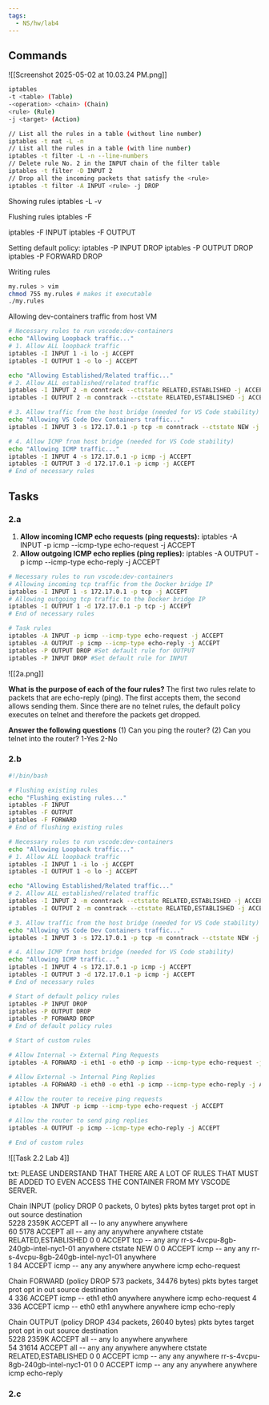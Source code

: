 ```yaml
---
tags:
  - NS/hw/lab4
---
```

## Commands

![[Screenshot 2025-05-02 at 10.03.24 PM.png]]

```bash
iptables 
-t <table> (Table)
-<operation> <chain> (Chain)
<rule> (Rule)
-j <target> (Action)
```

```bash
// List all the rules in a table (without line number)
iptables -t nat -L -n
// List all the rules in a table (with line number)
iptables -t filter -L -n --line-numbers
// Delete rule No. 2 in the INPUT chain of the filter table
iptables -t filter -D INPUT 2
// Drop all the incoming packets that satisfy the <rule>
iptables -t filter -A INPUT <rule> -j DROP
```

Showing rules
iptables -L -v

Flushing rules
iptables -F

iptables -F INPUT
iptables -F OUTPUT

Setting default policy:
iptables -P INPUT DROP
iptables -P OUTPUT DROP
iptables -P FORWARD DROP

Writing rules

``` bash
my.rules > vim
chmod 755 my.rules # makes it executable
./my.rules
```

Allowing dev-containers traffic from host VM
```bash
# Necessary rules to run vscode:dev-containers 
echo "Allowing Loopback traffic..."
# 1. Allow ALL loopback traffic 
iptables -I INPUT 1 -i lo -j ACCEPT
iptables -I OUTPUT 1 -o lo -j ACCEPT

echo "Allowing Established/Related traffic..."
# 2. Allow ALL established/related traffic
iptables -I INPUT 2 -m conntrack --ctstate RELATED,ESTABLISHED -j ACCEPT
iptables -I OUTPUT 2 -m conntrack --ctstate RELATED,ESTABLISHED -j ACCEPT

# 3. Allow traffic from the host bridge (needed for VS Code stability)
echo "Allowing VS Code Dev Containers traffic..."
iptables -I INPUT 3 -s 172.17.0.1 -p tcp -m conntrack --ctstate NEW -j ACCEPT

# 4. Allow ICMP from host bridge (needed for VS Code stability)
echo "Allowing ICMP traffic..."
iptables -I INPUT 4 -s 172.17.0.1 -p icmp -j ACCEPT
iptables -I OUTPUT 3 -d 172.17.0.1 -p icmp -j ACCEPT
# End of necessary rules
```

## Tasks
### 2.a
1. **Allow incoming ICMP echo requests (ping requests):**
iptables -A INPUT -p icmp --icmp-type echo-request -j ACCEPT
 2. **Allow outgoing ICMP echo replies (ping replies):**
iptables -A OUTPUT -p icmp --icmp-type echo-reply -j ACCEPT


```bash
# Necessary rules to run vscode:dev-containers 
# Allowing incoming tcp traffic from the Docker bridge IP
iptables -I INPUT 1 -s 172.17.0.1 -p tcp -j ACCEPT
# Allowing outgoing tcp traffic to the Docker bridge IP 
iptables -I OUTPUT 1 -d 172.17.0.1 -p tcp -j ACCEPT
# End of necessary rules

# Task rules
iptables -A INPUT -p icmp --icmp-type echo-request -j ACCEPT
iptables -A OUTPUT -p icmp --icmp-type echo-reply -j ACCEPT
iptables -P OUTPUT DROP #Set default rule for OUTPUT
iptables -P INPUT DROP #Set default rule for INPUT
```

![[2a.png]]

**What is the purpose of each of the four rules?**
The first two rules relate to packets that are echo-reply (ping). The first accepts them, the second allows sending them.
Since there are no telnet rules, the default policy executes on telnet and therefore the packets get dropped.

**Answer the following questions** 
(1) Can you ping the router?
(2) Can you telnet into the router?
1-Yes
2-No
### 2.b
```bash
#!/bin/bash

# Flushing existing rules
echo "Flushing existing rules..."
iptables -F INPUT
iptables -F OUTPUT
iptables -F FORWARD
# End of flushing existing rules

# Necessary rules to run vscode:dev-containers 
echo "Allowing Loopback traffic..."
# 1. Allow ALL loopback traffic 
iptables -I INPUT 1 -i lo -j ACCEPT
iptables -I OUTPUT 1 -o lo -j ACCEPT

echo "Allowing Established/Related traffic..."
# 2. Allow ALL established/related traffic
iptables -I INPUT 2 -m conntrack --ctstate RELATED,ESTABLISHED -j ACCEPT
iptables -I OUTPUT 2 -m conntrack --ctstate RELATED,ESTABLISHED -j ACCEPT

# 3. Allow traffic from the host bridge (needed for VS Code stability)
echo "Allowing VS Code Dev Containers traffic..."
iptables -I INPUT 3 -s 172.17.0.1 -p tcp -m conntrack --ctstate NEW -j ACCEPT

# 4. Allow ICMP from host bridge (needed for VS Code stability)
echo "Allowing ICMP traffic..."
iptables -I INPUT 4 -s 172.17.0.1 -p icmp -j ACCEPT
iptables -I OUTPUT 3 -d 172.17.0.1 -p icmp -j ACCEPT
# End of necessary rules

# Start of default policy rules
iptables -P INPUT DROP
iptables -P OUTPUT DROP
iptables -P FORWARD DROP
# End of default policy rules

# Start of custom rules

# Allow Internal -> External Ping Requests
iptables -A FORWARD -i eth1 -o eth0 -p icmp --icmp-type echo-request -j ACCEPT

# Allow External -> Internal Ping Replies
iptables -A FORWARD -i eth0 -o eth1 -p icmp --icmp-type echo-reply -j ACCEPT

# Allow the router to receive ping requests
iptables -A INPUT -p icmp --icmp-type echo-request -j ACCEPT

# Allow the router to send ping replies
iptables -A OUTPUT -p icmp --icmp-type echo-reply -j ACCEPT

# End of custom rules
```
![[Task 2.2 Lab 4]]

txt:
PLEASE UNDERSTAND THAT THERE ARE A LOT OF RULES THAT MUST BE ADDED TO EVEN ACCESS THE CONTAINER FROM MY VSCODE SERVER. 

Chain INPUT (policy DROP 0 packets, 0 bytes)
 pkts bytes target     prot opt in     out     source               destination         
 5228 2359K ACCEPT     all  --  lo     any     anywhere             anywhere            
   60  5178 ACCEPT     all  --  any    any     anywhere             anywhere             ctstate RELATED,ESTABLISHED
    0     0 ACCEPT     tcp  --  any    any     rr-s-4vcpu-8gb-240gb-intel-nyc1-01  anywhere             ctstate NEW
    0     0 ACCEPT     icmp --  any    any     rr-s-4vcpu-8gb-240gb-intel-nyc1-01  anywhere            
    1    84 ACCEPT     icmp --  any    any     anywhere             anywhere             icmp echo-request

Chain FORWARD (policy DROP 573 packets, 34476 bytes)
 pkts bytes target     prot opt in     out     source               destination         
    4   336 ACCEPT     icmp --  eth1   eth0    anywhere             anywhere             icmp echo-request
    4   336 ACCEPT     icmp --  eth0   eth1    anywhere             anywhere             icmp echo-reply

Chain OUTPUT (policy DROP 434 packets, 26040 bytes)
 pkts bytes target     prot opt in     out     source               destination         
 5228 2359K ACCEPT     all  --  any    lo      anywhere             anywhere            
   54 31614 ACCEPT     all  --  any    any     anywhere             anywhere             ctstate RELATED,ESTABLISHED
    0     0 ACCEPT     icmp --  any    any     anywhere             rr-s-4vcpu-8gb-240gb-intel-nyc1-01 
    0     0 ACCEPT     icmp --  any    any     anywhere             anywhere             icmp echo-reply


### 2.c
